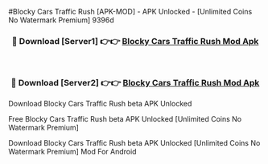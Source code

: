#Blocky Cars Traffic Rush [APK-MOD] - APK Unlocked - [Unlimited Coins No Watermark Premium] 9396d



<div align="center">

<h3>🔴 Download [Server1] 👉👉 <a href="https://momento.my/?title=Blocky_Cars_Traffic_Rush">Blocky Cars Traffic Rush Mod Apk</a></h3><br>

<h3>🔴 Download [Server2] 👉👉 <a href="https://momento.my/?title=Blocky_Cars_Traffic_Rush">Blocky Cars Traffic Rush Mod Apk</a></h3>
</div>



Download Blocky Cars Traffic Rush beta APK Unlocked

Free Blocky Cars Traffic Rush beta APK Unlocked [Unlimited Coins No Watermark Premium]

Download Blocky Cars Traffic Rush beta APK Unlocked [Unlimited Coins No Watermark Premium] Mod For Android
